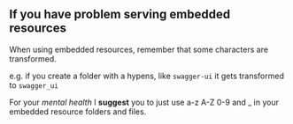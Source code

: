 ## If you have problem serving embedded resources

When using embedded resources, remember that some characters are transformed.

e.g. if you create a folder with a hypens, like `swagger-ui` it gets transformed to `swagger_ui`

For your *mental health* I **suggest** you to just use a-z A-Z 0-9 and _ in your embedded resource folders and files.